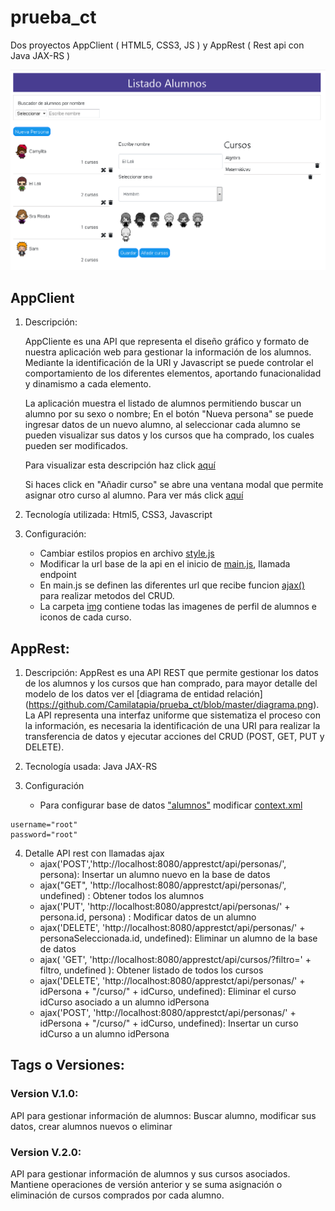 # prueba_ct
Dos proyectos AppClient ( HTML5, CSS3, JS ) y AppRest ( Rest api con Java JAX-RS )

![Listado alumnos](https://github.com/Camilatapia/prueba_ct/blob/master/version2.png)

## AppClient
1. Descripción:

    AppCliente es una API que representa el diseño gráfico y formato de nuestra aplicación web para gestionar la información de los alumnos. Mediante la identificación de la URI y Javascript se puede controlar el comportamiento de los diferentes elementos, aportando funacionalidad y dinamismo a cada elemento.

    La aplicación muestra el listado de alumnos permitiendo buscar un alumno por su sexo o nombre; En el botón "Nueva persona" se puede ingresar datos de un nuevo alumno, al seleccionar cada alumno se pueden visualizar sus datos y los cursos que ha comprado, los cuales pueden ser modificados.

    Para visualizar esta descripción haz click [aquí](https://github.com/Camilatapia/prueba_ct/blob/master/version2.png)

    Si haces click en "Añadir curso" se abre una ventana modal que permite asignar otro curso al alumno. Para ver más click [aquí](https://github.com/Camilatapia/prueba_ct/blob/master/version%202-asignar.png)

2. Tecnología utilizada: Html5, CSS3, Javascript 

3. Configuración: 
    - Cambiar estilos propios en archivo [style.js](https://github.com/Camilatapia/prueba_ct/blob/master/appclient/css/style.css)
    - Modificar la url base de la api en el inicio de [main.js](https://github.com/Camilatapia/prueba_ct/blob/master/appclient/js/main.js), llamada endpoint
    - En main.js se definen las diferentes url que recibe funcion [ajax()](https://github.com/Camilatapia/prueba_ct/blob/master/appclient/js/ajax.js) para realizar metodos del CRUD. 
    - La carpeta [img](https://github.com/Camilatapia/prueba_ct/tree/master/appclient/img) contiene todas las imagenes de perfil de alumnos e iconos de cada curso.


## AppRest:
1. Descripción:
AppRest es una API REST que permite gestionar los datos de los alumnos y los cursos que han comprado, para mayor detalle del modelo de los datos ver el [diagrama de entidad relación] (https://github.com/Camilatapia/prueba_ct/blob/master/diagrama.png). La API representa una interfaz uniforme que sistematiza el proceso con la información, es necesaria la identificación de una URI para realizar la transferencia de datos y ejecutar acciones del CRUD (POST, GET, PUT y DELETE).

2. Tecnología usada: Java JAX-RS

3. Configuración 
    
    - Para configurar base de datos ["alumnos"](https://github.com/Camilatapia/prueba_ct/blob/master/script-db.sql) modificar [context.xml](https://github.com/Camilatapia/prueba_ct/blob/master/apprest/WebContent/META-INF/context.xml)
        
~~~
username="root"
password="root"
~~~

4. Detalle API rest con llamadas ajax
    - ajax('POST','http://localhost:8080/apprestct/api/personas/', persona): Insertar un alumno nuevo en la base de datos
    - ajax("GET", 'http://localhost:8080/apprestct/api/personas/', undefined) : Obtener todos los alumnos 
    - ajax('PUT', 'http://localhost:8080/apprestct/api/personas/' + persona.id, persona) : Modificar datos de un alumno
    - ajax('DELETE', 'http://localhost:8080/apprestct/api/personas/' + personaSeleccionada.id, undefined): Eliminar un alumno de la base de datos
    - ajax( 'GET', 'http://localhost:8080/apprestct/api/cursos/?filtro='  + filtro, undefined ): Obtener listado de todos los cursos
    - ajax('DELETE', 'http://localhost:8080/apprestct/api/personas/' + idPersona + "/curso/" + idCurso, undefined): Eliminar el curso idCurso asociado a un alumno idPersona
    - ajax('POST', 'http://localhost:8080/apprestct/api/personas/' + idPersona + "/curso/" + idCurso, undefined): Insertar un curso idCurso a un alumno idPersona

## Tags o Versiones:  
### Version V.1.0: 
API para gestionar información de alumnos: Buscar alumno, modificar sus datos, crear alumnos nuevos o eliminar
### Version V.2.0:
API para gestionar información de alumnos y sus cursos asociados. Mantiene operaciones de versión anterior y se suma asignación o eliminación de cursos comprados por cada alumno.


